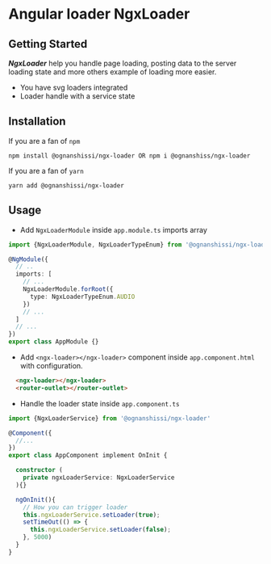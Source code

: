 # Angular loader NgxLoader

## Getting Started
***NgxLoader*** help you handle page loading, posting data to the server loading state and more others example of loading more easier.
- You have svg loaders integrated
- Loader  handle with a service state

## Installation
If you are a fan of `npm`
```console
npm install @ognanshissi/ngx-loader OR npm i @ognanshiss/ngx-loader
```
If you are a fan of `yarn`
```console
yarn add @ognanshissi/ngx-loader
```

## Usage
- Add `NgxLoaderModule` inside `app.module.ts` imports array
```typescript
import {NgxLoaderModule, NgxLoaderTypeEnum} from '@ognanshissi/ngx-loader';

@NgModule({
  // ..
  imports: [
    // ...
    NgxLoaderModule.forRoot({
      type: NgxLoaderTypeEnum.AUDIO
    })
    // ...
  ]
  // ...
})
export class AppModule {}
```
- Add `<ngx-loader></ngx-loader>` component inside `app.component.html` with configuration.

```html
  <ngx-loader></ngx-loader>
  <router-outlet></router-outlet>
```

- Handle the loader state inside `app.component.ts`

```typescript
import {NgxLoaderService} from '@ognanshissi/ngx-loader'

@Component({
  //...
})
export class AppComponent implement OnInit {

  constructor (
    private ngxLoaderService: NgxLoaderService
  ){}

  ngOnInit(){
    // How you can trigger loader
    this.ngxLoaderService.setLoader(true);
    setTimeOut(() => {
      this.ngxLoaderService.setLoader(false);
    }, 5000)
  }
}
```
